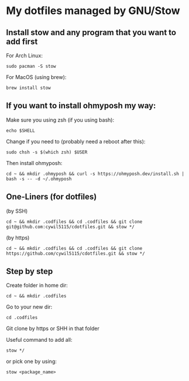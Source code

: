 # My dotfiles managed by GNU/Stow

## Install stow and any program that you want to add first

For Arch Linux:
```
sudo pacman -S stow
```
For MacOS (using brew):
```
brew install stow
```
## If you want to install ohmyposh my way:

Make sure you using zsh (if you using bash):
```
echo $SHELL
```
Change if you need to (probably need a reboot after this):
```
sudo chsh -s $(which zsh) $USER
```
Then install ohmyposh:
```
cd ~ && mkdir .ohmyposh && curl -s https://ohmyposh.dev/install.sh | bash -s -- -d ~/.ohmyposh
```
## One-Liners (for dotfiles)

(by SSH)

```
cd ~ && mkdir .codfiles && cd .codfiles && git clone git@github.com:cywil5115/cdotfiles.git && stow */
```
(by https)

```
cd ~ && mkdir .codfiles && cd .codfiles && git clone https://github.com/cywil5115/cdotfiles.git && stow */
```

## Step by step

Create folder in home dir:
```
cd ~ && mkdir .codfiles
```
Go to your new dir:
```
cd .codfiles
```
Git clone by https or SHH in that folder

Useful command to add all:
```
stow */
```
or pick one by using:
```
stow <package_name>
```


